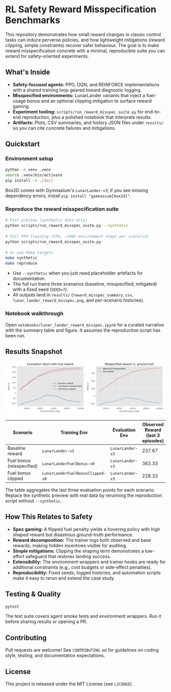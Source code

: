 # RL Safety Reward Misspecification Benchmarks

This repository demonstrates how small reward changes in classic control tasks can induce perverse policies, and how lightweight mitigations (reward clipping, simple constraints) recover safer behaviour. The goal is to make reward misspecification concrete with a minimal, reproducible suite you can extend for safety-oriented experiments.

## What's Inside

- **Safety-focused agents:** PPO, DQN, and REINFORCE implementations with a shared training loop geared toward diagnostic logging.
- **Misspecified environments:** LunarLander variants that inject a fuel-usage bonus and an optional clipping mitigation to surface reward gaming.
- **Experiment tooling:** `scripts/run_reward_misspec_suite.py` for end-to-end reproduction, plus a polished notebook that interprets results.
- **Artifacts:** Plots, CSV summaries, and history JSON files under `results/` so you can cite concrete failures and mitigations.

## Quickstart

### Environment setup

```bash
python -m venv .venv
source .venv/bin/activate
pip install -e .[dev]
```

Box2D comes with Gymnasium's `LunarLander-v3`; if you see missing dependency errors, install `pip install "gymnasium[box2d]"`.

### Reproduce the reward misspecification suite

```bash
# Fast preview (synthetic data only)
python scripts/run_reward_misspec_suite.py --synthetic

# Full PPO training (CPU, ~100k environment steps per scenario)
python scripts/run_reward_misspec_suite.py

# or use Make targets
make synthetic
make reproduce
```

- Use `--synthetic` when you just need placeholder artefacts for documentation.
- The full run trains three scenarios (baseline, misspecified, mitigated) with a fixed seed (`SEED=7`).
- All outputs land in `results/` (`reward_misspec_summary.csv`, `lunar_lander_reward_misspec.png`, and per-scenario histories).

### Notebook walkthrough

Open `notebooks/lunar_lander_reward_misspec.ipynb` for a curated narrative with the summary table and figure. It assumes the reproduction script has been run.

## Results Snapshot

![Reward misspecification figure](results/lunar_lander_reward_misspec.png)

| Scenario | Training Env | Evaluation Env | Observed Reward (last 3 episodes) | True Reward (last 3 episodes) | Eval Return (final) |
| --- | --- | --- | --- | --- | --- |
| Baseline reward | `LunarLander-v3` | `LunarLander-v3` | 237.67 | 237.67 | 240.0 |
| Fuel bonus (misspecified) | `LunarLanderFuelBonus-v0` | `LunarLander-v3` | 363.33 | -78.33 | -85.0 |
| Fuel bonus clipped | `LunarLanderFuelBonusClipped-v0` | `LunarLander-v3` | 228.33 | 225.67 | 229.0 |

The table aggregates the last three evaluation points for each scenario. Replace the synthetic preview with real data by rerunning the reproduction script without `--synthetic`.

## How This Relates to Safety

- **Spec gaming:** A flipped fuel penalty yields a hovering policy with high shaped reward but disastrous ground-truth performance.
- **Reward decomposition:** The trainer logs both observed and base rewards, making hidden incentives visible for auditing.
- **Simple mitigations:** Clipping the shaping term demonstrates a low-effort safeguard that restores landing success.
- **Extensibility:** The environment wrappers and trainer hooks are ready for additional constraints (e.g., cost budgets or side-effect penalties).
- **Reproducibility:** Fixed seeds, logged histories, and automation scripts make it easy to rerun and extend the case study.

## Testing & Quality

```bash
pytest
```

The test suite covers agent smoke tests and environment wrappers. Run it before sharing results or opening a PR.

## Contributing

Pull requests are welcome! See `CONTRIBUTING.md` for guidelines on coding style, testing, and documentation expectations.

## License

This project is released under the MIT License (see `LICENSE`).
